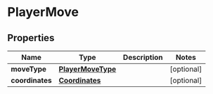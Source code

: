 # PlayerMove

## Properties
Name | Type | Description | Notes
------------ | ------------- | ------------- | -------------
**moveType** | [**PlayerMoveType**](PlayerMoveType.md) |  |  [optional]
**coordinates** | [**Coordinates**](Coordinates.md) |  |  [optional]
